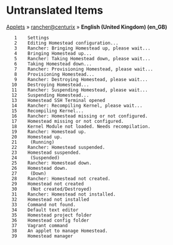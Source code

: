 # Untranslated Items
[Applets](../../../README.md) &#187; [rancher@centurix](../README.md) &#187; **English (United Kingdom) (en_GB)**

       1	Settings
       2	Editing Homestead configuration...
       3	Rancher: Bringing Homestead up, please wait...
       4	Bringing Homestead up...
       5	Rancher: Taking Homestead down, please wait...
       6	Taking Homestead down...
       7	Rancher: Provisioning Homestead, please wait...
       8	Provisioning Homestead...
       9	Rancher: Destroying Homestead, please wait...
      10	Destroying Homestead...
      11	Rancher: Suspending Homestead, please wait...
      12	Suspending Homestead...
      13	Homestead SSH Terminal opened
      14	Rancher: Recompiling Kernel, please wait...
      15	Recompiling Kernel...
      16	Rancher: Homestead missing or not configured.
      17	Homestead missing or not configured.
      18	Kernel Module not loaded. Needs recompilation.
      19	Rancher: Homestead up.
      20	Homestead up.
      21	 (Running)
      22	Rancher: Homestead suspended.
      23	Homestead suspended.
      24	 (Suspended)
      25	Rancher: Homestead down.
      26	Homestead down.
      27	 (Down)
      28	Rancher: Homestead not created.
      29	Homestead not created
      30	 (Not created/Destroyed)
      31	Rancher: Homestead not installed.
      32	Homestead not installed
      33	Command not found.
      34	Default text editor
      35	Homestead project folder
      36	Homestead config folder
      37	Vagrant command
      38	An applet to manage Homestead.
      39	Homestead manager
